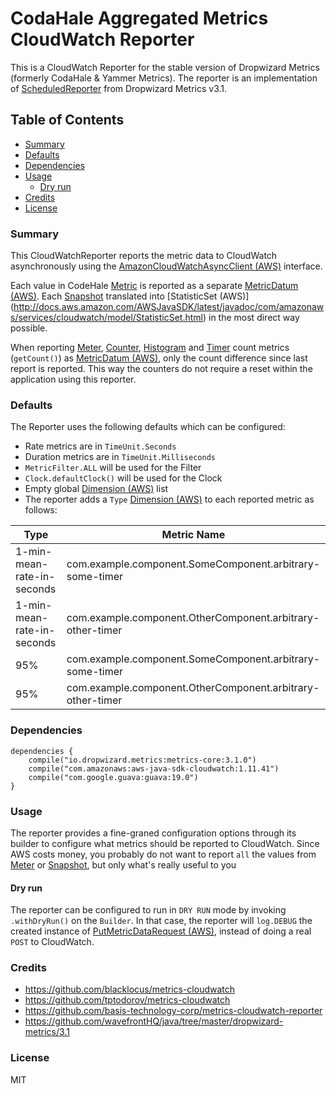 # CodaHale Aggregated Metrics CloudWatch Reporter

This is a CloudWatch Reporter for the stable version of Dropwizard Metrics (formerly CodaHale & Yammer Metrics). The reporter is an implementation of [ScheduledReporter](http://metrics.dropwizard.io/3.1.0/apidocs/com/codahale/metrics/ScheduledReporter.html) from Dropwizard Metrics v3.1. 

## Table of Contents

  - [Summary](#summary)
  - [Defaults](#defaults)
  - [Dependencies](#dependencies)
  - [Usage](#usage)
    - [Dry run](#dry-run)
  - [Credits](#credits)
  - [License](#license)

### Summary

This CloudWatchReporter reports the metric data to CloudWatch asynchronously using the [AmazonCloudWatchAsyncClient (AWS)](http://docs.aws.amazon.com/AWSJavaSDK/latest/javadoc/com/amazonaws/services/cloudwatch/AmazonCloudWatchAsyncClient.html) interface. 

Each value in CodeHale [Metric](http://metrics.dropwizard.io/3.1.0/apidocs/com/codahale/metrics/Metric.html) is reported as a separate [MetricDatum (AWS)](http://docs.aws.amazon.com/AWSJavaSDK/latest/javadoc/com/amazonaws/services/cloudwatch/model/MetricDatum.html). Each [Snapshot](http://metrics.dropwizard.io/3.1.0/apidocs/com/codahale/metrics/Snapshot.html) translated into [StatisticSet (AWS)] (http://docs.aws.amazon.com/AWSJavaSDK/latest/javadoc/com/amazonaws/services/cloudwatch/model/StatisticSet.html) in the most direct way possible.

When reporting [Meter](http://metrics.dropwizard.io/3.1.0/apidocs/com/codahale/metrics/Meter.html), [Counter](http://metrics.dropwizard.io/3.1.0/apidocs/com/codahale/metrics/Counter.html), [Histogram](http://metrics.dropwizard.io/3.1.0/apidocs/com/codahale/metrics/Histogram.html) and [Timer](http://metrics.dropwizard.io/3.1.0/apidocs/com/codahale/metrics/Timer.html) count metrics (`getCount()`) as [MetricDatum (AWS)](http://docs.aws.amazon.com/AWSJavaSDK/latest/javadoc/com/amazonaws/services/cloudwatch/model/MetricDatum.html), only the count difference since last report is reported. This way the counters do not require a reset within the application using this reporter.

### Defaults

The Reporter uses the following defaults which can be configured:

- Rate metrics are in `TimeUnit.Seconds`
- Duration metrics are in `TimeUnit.Milliseconds`
- `MetricFilter.ALL` will be used for the Filter
- `Clock.defaultClock()` will be used for the Clock
- Empty global [Dimension (AWS)](http://docs.aws.amazon.com/AWSJavaSDK/latest/javadoc/com/amazonaws/services/cloudwatch/model/Dimension.html) list
- The reporter adds a `Type` [Dimension (AWS)](http://docs.aws.amazon.com/AWSJavaSDK/latest/javadoc/com/amazonaws/services/cloudwatch/model/Dimension.html) to each reported metric as follows:

| Type                             | Metric Name                                                     |
| -------------------------------- | --------------------------------------------------------------- |
| 1-min-mean-rate-in-seconds       | com.example.component.SomeComponent.arbitrary-some-timer        |
| 1-min-mean-rate-in-seconds       | com.example.component.OtherComponent.arbitrary-other-timer      |
| 95%                              | com.example.component.SomeComponent.arbitrary-some-timer        |
| 95%                              | com.example.component.OtherComponent.arbitrary-other-timer      |


### Dependencies
```
dependencies { 
    compile("io.dropwizard.metrics:metrics-core:3.1.0")
    compile("com.amazonaws:aws-java-sdk-cloudwatch:1.11.41")
    compile("com.google.guava:guava:19.0")
}
```


### Usage

The reporter provides a fine-graned configuration options through its builder to configure what metrics should be reported to CloudWatch. Since AWS costs money, you probably do not want to report `all` the values from [Meter](http://metrics.dropwizard.io/3.1.0/apidocs/com/codahale/metrics/Meter.html) or [Snapshot](http://metrics.dropwizard.io/3.1.0/apidocs/com/codahale/metrics/Snapshot.html), but only what's really useful to you

#### Dry run
The reporter can be configured to run in `DRY RUN` mode by invoking `.withDryRun()` on the `Builder`. In that case, the reporter will `log.DEBUG` the created instance of [PutMetricDataRequest (AWS)](http://docs.aws.amazon.com/AWSJavaSDK/latest/javadoc/com/amazonaws/services/cloudwatch/model/PutMetricDataRequest.html), instead of doing a real `POST` to CloudWatch. 



### Credits
* https://github.com/blacklocus/metrics-cloudwatch
* https://github.com/tptodorov/metrics-cloudwatch
* https://github.com/basis-technology-corp/metrics-cloudwatch-reporter
* https://github.com/wavefrontHQ/java/tree/master/dropwizard-metrics/3.1


### License
MIT
